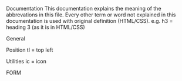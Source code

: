 Documentation
This documentation explains the meaning of the abbrevations in this file.
Every other term or word not explained in this documentation is used with original definition (HTML/CSS).
e.g. h3 = heading 3 (as it is in HTML/CSS)

General

Position
tl = top left

Utilities
ic = icon

FORM

